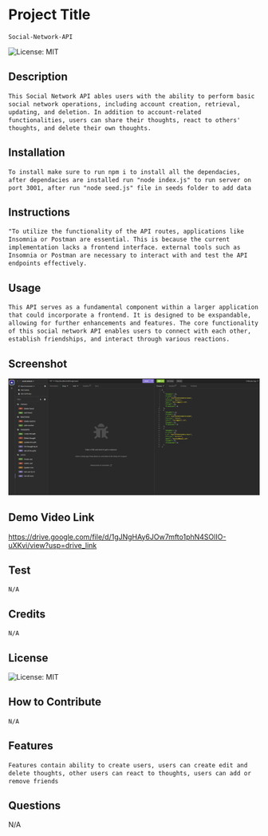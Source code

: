 # Project Title
    Social-Network-API
![License: MIT](https://img.shields.io/badge/License-MIT-lightblue.svg)
## Description
    This Social Network API ables users with the ability to perform basic social network operations, including account creation, retrieval, updating, and deletion. In addition to account-related functionalities, users can share their thoughts, react to others' thoughts, and delete their own thoughts.
## Installation
    To install make sure to run npm i to install all the dependacies, after dependacies are installed run "node index.js" to run server on port 3001, after run "node seed.js" file in seeds folder to add data
## Instructions
    "To utilize the functionality of the API routes, applications like Insomnia or Postman are essential. This is because the current implementation lacks a frontend interface. external tools such as Insomnia or Postman are necessary to interact with and test the API endpoints effectively.
## Usage
    This API serves as a fundamental component within a larger application that could incorporate a frontend. It is designed to be exspandable, allowing for further enhancements and features. The core functionality of this social network API enables users to connect with each other, establish friendships, and interact through various reactions.
## Screenshot
![Social-Network-API](./screenshot/social-api.png)
## Demo Video Link
https://drive.google.com/file/d/1gJNgHAy6JOw7mfto1phN4SOlIO-uXKvi/view?usp=drive_link
## Test
    N/A
## Credits
    N/A
## License
![License: MIT](https://img.shields.io/badge/License-MIT-lightblue.svg)
## How to Contribute
    N/A
## Features
    Features contain ability to create users, users can create edit and delete thoughts, other users can react to thoughts, users can add or remove friends
## Questions
N/A